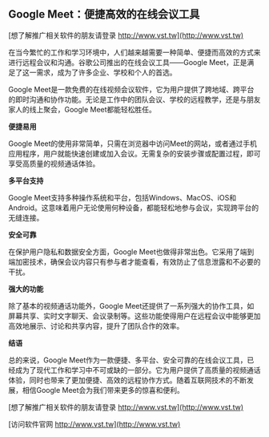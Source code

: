 ## **Google Meet：便捷高效的在线会议工具**

[想了解推广相关软件的朋友请登录 http://www.vst.tw](http://www.vst.tw)

在当今繁忙的工作和学习环境中，人们越来越需要一种简单、便捷而高效的方式来进行远程会议和沟通。谷歌公司推出的在线会议工具——Google Meet，正是满足了这一需求，成为了许多企业、学校和个人的首选。

Google Meet是一款免费的在线视频会议软件，它为用户提供了跨地域、跨平台的即时沟通和协作功能。无论是工作中的团队会议、学校的远程教学，还是与朋友家人的线上聚会，Google Meet都能轻松胜任。

**便捷易用**

Google Meet的使用非常简单，只需在浏览器中访问Meet的网站，或者通过手机应用程序，用户就能快速创建或加入会议。无需复杂的安装步骤或配置过程，即可享受高质量的视频通话体验。

**多平台支持**

Google Meet支持多种操作系统和平台，包括Windows、MacOS、iOS和Android。这意味着用户无论使用何种设备，都能轻松地参与会议，实现跨平台的无缝连接。

**安全可靠**

在保护用户隐私和数据安全方面，Google Meet也做得非常出色。它采用了端到端加密技术，确保会议内容只有参与者才能查看，有效防止了信息泄露和不必要的干扰。

**强大的功能**

除了基本的视频通话功能外，Google Meet还提供了一系列强大的协作工具，如屏幕共享、实时文字聊天、会议录制等。这些功能使得用户在远程会议中能够更加高效地展示、讨论和共享内容，提升了团队合作的效率。

**结语**

总的来说，Google Meet作为一款便捷、多平台、安全可靠的在线会议工具，已经成为了现代工作和学习中不可或缺的一部分。它为用户提供了高质量的视频通话体验，同时也带来了更加便捷、高效的远程协作方式。随着互联网技术的不断发展，相信Google Meet会为我们带来更多的惊喜和便利。

[想了解推广相关软件的朋友请登录 http://www.vst.tw](http://www.vst.tw)


[访问软件官网 http://www.vst.tw](http://www.vst.tw)
